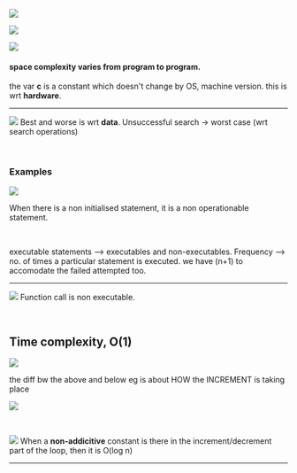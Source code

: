 ![](analysis_of_algo.png)

![](space_complexity_intro.png)

![](space_complexity.png)
#### space complexity varies from program to program.
the var **c** is a constant which doesn't change by OS, machine version.
this is wrt **hardware**.

---

![](big_o_notation.png)
Best and worse is wrt **data**.
Unsuccessful search -> worst case (wrt search operations)

<br>

### Examples

![](big_o_eg1.png)

When there is a non initialised statement, it is a non operationable statement.

<br>

executable statements --> executables and non-executables.
Frequency --> no. of times a particular statement is executed.
we have (n+1) to accomodate the failed attempted too.

---

![](time_complex_eg2.png)
Function call is non executable.

<br>

## Time complexity, O(1)
![](time_complex_O1.png)

the diff bw the above and below eg is about HOW the INCREMENT is taking place

![](time_complex_On.png.png)

<br>

![](time_complex_Ologn.png)
When a **non-addicitive** constant is there in the increment/decrement part of the loop, then it is O(log n)

---
